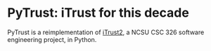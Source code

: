 # PyTrust: iTrust for this decade

PyTrust is a reimplementation of [iTrust2](https://github.ncsu.edu/engr-csc326-staff/iTrust2-v7), a NCSU CSC 326 software engineering project, in Python.
